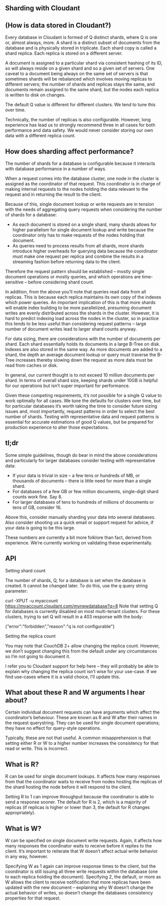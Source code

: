 ##	Sharding with Cloudant


##	(How is data stored in Cloudant?)
Every database in Cloudant is formed of Q distinct shards, where Q is one or, almost always, more. A shard is a distinct subset of documents from the database and is physically stored in triplicate. Each shard copy is called a shard replica. Each replica is stored on a different server.

A document is assigned to a particular shard via consistent hashing of its ID, so will always reside on a given shard and so a given set of servers.
One caveat to a document being always on the same set of servers is that sometimes shards will be rebalanced which involves moving replicas to different servers; the number of shards and replicas stays the same, and documents remain assigned to the same shard, but the nodes each replica is written to disk on changes.

The default Q value is different for different clusters. We tend to tune this over time.

Technically, the number of replicas is also configurable. However, long experience has lead us to strongly recommend three in all cases for both performance and data safety. We would never consider storing our own data with a different replica count.


##	How does sharding affect performance?
The number of shards for a database is configurable because it interacts with database performance in a number of ways.

When a request comes into the database cluster, one node in the cluster is assigned as the coordinator of that request. This coordinator is in charge of making internal requests to the nodes holding the data relevant to the request and in returning the result to the client.

Because of this, single document lookup or write requests are in tension with the needs of aggregating query requests when considering the number of shards for a database:

*	As each document is stored on a single shard, many shards allows for higher parallelism for single document lookup and write because the coordinator only has to make requests of the nodes holding that document.
*	As queries need to process results from all shards, more shards introduce higher overheads for querying data because the coordinator must make one request per replica and combine the results in a streaming fashion before returning data to the client.

Therefore the request pattern should be established – mostly single document operations or mostly queries, and which operations are time-sensitive – before considering shard count.

In addition, from the above you’ll note that queries read data from all replicas. This is because each replica maintains its own copy of the indexes which power queries. An important implication of this is that more shards will enable index building to be more parallelized, presuming document writes are evenly distributed across the shards in the cluster. However, it is hard to predict indexing load across the nodes in the cluster, so in practice this tends to be less useful than considering request patterns – large number of document writes lead to larger shard counts anyway.

For data sizing, there are considerations with the number of documents per shard. Each shard essentially holds its documents in a large B-Tree on disk. Indexes are also stored in the same way. As more documents are added to a shard, the depth an average document lookup or query must traverse the B-Tree increases thereby slowing down the request as more data must be read from caches or disk.

In general, our current thought is to not exceed 10 million documents per shard. In terms of overall shard size, keeping shards under 10GB is helpful for our operations but isn’t super important for performance.

Given these competing requirements, it’s not possible for a single Q value to work optimally for all cases. We tune the defaults for clusters over time, but for particular databases it’s worth taking the time to consider future sizing issues and, most importantly, request patterns in order to select the best number of shards. Testing with representative data and request patterns is essential for accurate estimations of good Q values, but be prepared for production experience to alter those expectations.


##	tl;dr

Some simple guidelines, though do bear in mind the above considerations and particularly for larger databases consider testing with representative data:

*	If your data is trivial in size – a few tens or hundreds of MB, or thousands of documents – there is little need for more than a single shard.
*	For databases of a few GB or few million documents, single-digit shard counts work fine. Say 8.
*	For larger databases of tens to hundreds of millions of documents or tens of GB, consider 16.

Above this, consider manually sharding your data into several databases. Also consider shooting us a quick email or support request for advice, if your data is going to be this large.

These numbers are currently a bit more folklore than fact, derived from experience. We’re currently working on validating these experimentally.

##	API
Setting shard count

The number of shards, Q, for a database is set when the database is created. It cannot be changed later. To do this, use the q query string parameter:

curl -XPUT -u myaccount https://myaccount.cloudant.com/mynewdatabase?q=8
Note that setting Q for databases is currently disabled on most multi-tenant clusters. For these clusters, trying to set Q will result in a 403 response with the body:

{"error":"forbidden","reason":"q is not configurable"}

Setting the replica count

You may note that CouchDB 2+ allow changing the replica count. However, we don’t suggest changing this from the default under any circumstances so I’m not going to document it.

I refer you to Cloudant support for help here – they will probably be able to explain why changing the replica count isn’t wise for your use-case. If we find use-cases where it is a valid choice, I’ll update this.

##	What about these R and W arguments I hear about?

Certain individual document requests can have arguments which affect the coordinator’s behaviour. These are known as R and W after their names in the request querystring. They can be used for single document operations; they have no effect for query-style operations.

Typically, these are not that useful. A common misapprehension is that setting either R or W to a higher number increases the consistency for that read or write. This is incorrect.

##	What is R?

R can be used for single document lookups. It affects how many responses from that the coordinator waits to receive from nodes hosting the replicas of the shard hosting the node before it will respond to the client.

Setting R to 1 can improve throughput because the coordinator is able to send a response sooner. The default for R is 2, which is a majority of replicas (if replicas is higher or lower than 3, the default for R changes appropriately).

##	What is W?

W can be specified on single document write requests. Again, it affects how many responses the coordinator waits to receive before it replies to the client. It’s important to reiterate that W doesn’t affect actual write behavior in any way, however.

Specifying W as 1 again can improve response times to the client, but the coordinator is still issuing all three write requests within the database (one to each replica holding the document). Specifying 2, the default, or more as W allows the client to receive notification that more replicas have been updated with the new document – explaining why W doesn’t change the actual behavior of writes, so doesn’t change the databases consistency properties for that request.
